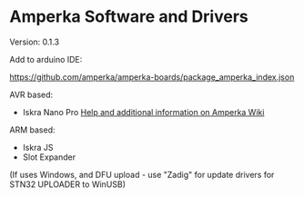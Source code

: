 # Amperka Software and Drivers

Version: 0.1.3<br>

Add to arduino IDE:

https://github.com/amperka/amperka-boards/package_amperka_index.json

AVR based:
- Iskra Nano Pro [Help and additional information on Amperka Wiki](http://wiki.amperka.ru/%D0%BF%D1%80%D0%BE%D0%B4%D1%83%D0%BA%D1%82%D1%8B:iskra-nano-pro)

ARM based:
- Iskra JS
- Slot Expander

(If uses Windows, and DFU upload - use "Zadig" for update drivers for STN32 UPLOADER to WinUSB)